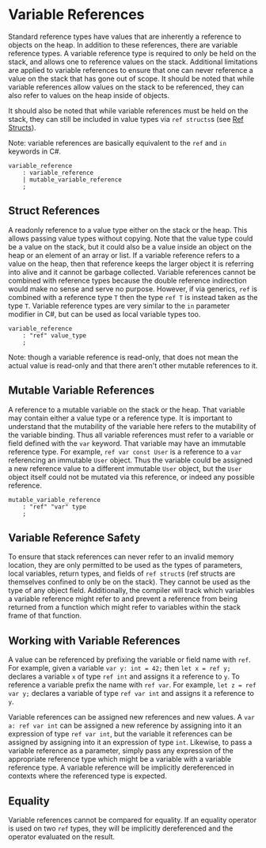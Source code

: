 # Variable References

Standard reference types have values that are inherently a reference to objects on the heap. In
addition to these references, there are variable reference types. A variable reference type is
required to only be held on the stack, and allows one to reference values on the stack. Additional
limitations are applied to variable references to ensure that one can never reference a value on the
stack that has gone out of scope. It should be noted that while variable references allow values on
the stack to be referenced, they can also refer to values on the heap inside of objects.

It should also be noted that while variable references must be held on the stack, they can still be
included in value types via `ref structs`s (see [Ref Structs](ref-structs.md)).

Note: variable references are basically equivalent to the `ref` and `in` keywords in C#.

```grammar
variable_reference
    : variable_reference
    | mutable_variable_reference
    ;
```

## Struct References

A readonly reference to a value type either on the stack or the heap. This allows passing value
types without copying. Note that the value type could be a value on the stack, but it could also be
a value inside an object on the heap or an element of an array or list. If a variable reference
refers to a value on the heap, then that reference keeps the larger object it is referring into
alive and it cannot be garbage collected. Variable references cannot be combined with reference
types because the double reference indirection would make no sense and serve no purpose. However, if
via generics, `ref` is combined with a reference type `T` then the type `ref T` is instead taken as
the type `T`. Variable reference types are very similar to the `in` parameter modifier in C#, but
can be used as local variable types too.

```grammar
variable_reference
    : "ref" value_type
    ;
```

Note: though a variable reference is read-only, that does not mean the actual value is read-only and
that there aren't other mutable references to it.

## Mutable Variable References

A reference to a mutable variable on the stack or the heap. That variable may contain either a value
type or a reference type. It is important to understand that the mutability of the variable here
refers to the mutability of the variable binding. Thus all variable references must refer to a
variable or field defined with the `var` keyword. That variable may have an immutable reference
type. For example, `ref var const User` is a reference to a `var` referencing an immutable `User`
object. Thus the variable could be assigned a new reference value to a different immutable `User`
object, but the `User` object itself could not be mutated via this reference, or indeed any possible
reference.

```grammar
mutable_variable_reference
    : "ref" "var" type
    ;
```

## Variable Reference Safety

To ensure that stack references can never refer to an invalid memory location, they are only
permitted to be used as the types of parameters, local variables, return types, and fields of `ref
struct`s (ref structs are themselves confined to only be on the stack). They cannot be used as the
type of any object field. Additionally, the compiler will track which variables a variable reference
might refer to and prevent a reference from being returned from a function which might refer to
variables within the stack frame of that function.

## Working with Variable References

A value can be referenced by prefixing the variable or field name with `ref`. For example, given a
variable `var y: int = 42;` then `let x = ref y;` declares a variable `x` of type `ref int` and
assigns it a reference to `y`. To reference a variable prefix the name with `ref var`. For example,
`let z = ref var y;` declares a variable of type `ref var int` and assigns it a reference to `y`.

Variable references can be assigned new references and new values. A `var a: ref var int` can be assigned
a new reference by assigning into it an expression of type `ref var int`, but the variable it
references can be assigned by assigning into it an expression of type `int`. Likewise, to pass a
variable reference as a parameter, simply pass any expression of the appropriate reference type
which might be a variable with a variable reference type. A variable reference will be implicitly
dereferenced in contexts where the referenced type is expected.

## Equality

Variable references cannot be compared for equality. If an equality operator is used on two `ref`
types, they will be implicitly dereferenced and the operator evaluated on the result.
